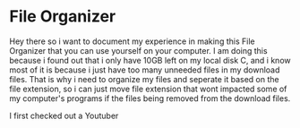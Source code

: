 # File Organizer
Hey there so i want to document my experience in making this File Organizer that you can use yourself on your computer. I am doing this because i found out that i only have 10GB left on my local disk C, and i know most of it is because i just have too many unneeded files in my download files. That is why i need to organize my files and seperate it based on the file extension, so i can just move file extension that wont impacted some of my computer's programs if the files being removed from the download files.

I first checked out a Youtuber

